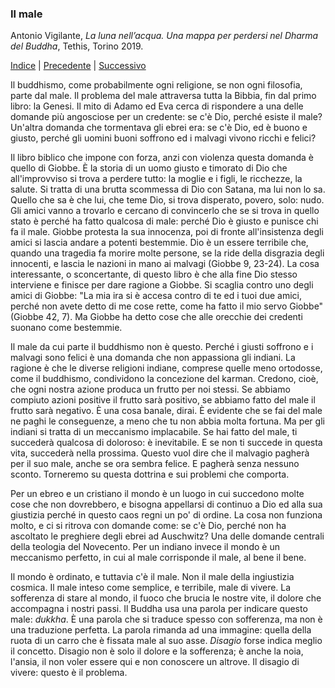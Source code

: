 <link rel="stylesheet" href="../assets/style.css">

### Il male

Antonio Vigilante, _La luna nell’acqua. Una mappa per perdersi nel Dharma del Buddha_, Tethis, Torino 2019.

[Indice](index.md) | [Precedente](il-male.md) | [Successivo](psicoterapia.md)

Il buddhismo, come probabilmente ogni religione, se non ogni filosofia, parte dal male. Il problema del male attraversa tutta la Bibbia, fin dal primo libro: la Genesi. Il mito di Adamo ed Eva cerca di rispondere a una delle domande più angosciose per un credente: se c'è Dio, perché esiste il male? Un'altra domanda che tormentava gli ebrei era: se c'è Dio, ed è buono e giusto, perché gli uomini buoni soffrono ed i malvagi vivono ricchi e felici?

Il libro biblico che impone con forza, anzi con violenza questa domanda è quello di Giobbe. È la storia di un uomo giusto e timorato di Dio che all'improvviso si trova a perdere tutto: la moglie e i figli, le ricchezze, la salute. Si tratta di una brutta scommessa di Dio con Satana, ma lui non lo sa. Quello che sa è che lui, che teme Dio, si trova disperato, povero, solo: nudo. Gli amici vanno a trovarlo e cercano di convincerlo che se si trova in quello stato è perché ha fatto qualcosa di male: perché Dio è giusto e punisce chi fa il male. Giobbe protesta la sua innocenza, poi di fronte all'insistenza degli amici si lascia andare a potenti bestemmie. Dio è un essere terribile che, quando una tragedia fa morire molte persone, se la ride della disgrazia degli innocenti, e lascia le nazioni in mano ai malvagi (Giobbe 9, 23-24). La cosa interessante, o sconcertante, di questo libro è che alla fine Dio stesso interviene e finisce per dare ragione a Giobbe. Si scaglia contro uno degli amici di Giobbe: "La mia ira si è accesa contro di te ed i tuoi due amici, perché non avete detto di me cose rette, come ha fatto il mio servo Giobbe" (Giobbe 42, 7). Ma Giobbe ha detto cose che alle orecchie dei credenti suonano come bestemmie.

Il male da cui parte il buddhismo non è questo. Perché i giusti soffrono e i malvagi sono felici è una domanda che non appassiona gli indiani. La ragione è che le diverse religioni indiane, comprese quelle meno ortodosse, come il buddhismo, condividono la concezione del karman. Credono, cioè, che ogni nostra azione produca un frutto per noi stessi. Se abbiamo compiuto azioni positive il frutto sarà positivo, se abbiamo fatto del male il frutto sarà negativo. È una cosa banale, dirai. È evidente che se fai del male ne paghi le conseguenze, a meno che tu non abbia molta fortuna. Ma per gli indiani si tratta di un meccanismo implacabile. Se hai fatto del male, ti succederà qualcosa di doloroso: è inevitabile. E se non ti succede in questa vita, succederà nella prossima. Questo vuol dire che il malvagio pagherà per il suo male, anche se ora sembra felice. E pagherà senza nessuno sconto. Torneremo su questa dottrina e sui problemi che comporta.

Per un ebreo e un cristiano il mondo è un luogo in cui succedono molte cose che non dovrebbero, e bisogna appellarsi di continuo a Dio ed alla sua giustizia perché in questo caos regni un po' di ordine. La cosa non funziona molto, e ci si ritrova con domande come: se c'è Dio, perché non ha ascoltato le preghiere degli ebrei ad Auschwitz? Una delle domande centrali della teologia del Novecento. Per un indiano invece il mondo è un meccanismo perfetto, in cui al male corrisponde il male, al bene il bene.

Il mondo è ordinato, e tuttavia c'è il male. Non il male della ingiustizia cosmica. Il male inteso come semplice, e terribile, male di vivere. La sofferenza di stare al mondo, il fuoco che brucia le nostre vite, il dolore che accompagna i nostri passi. Il Buddha usa una parola per indicare questo male: _dukkha_. È una parola che si traduce spesso con sofferenza, ma non è una traduzione perfetta. La parola rimanda ad una immagine: quella della ruota di un carro che è fissata male al suo asse. _Disagio_ forse indica meglio il concetto. Disagio non è solo il dolore e la sofferenza; è anche la noia, l'ansia, il non voler essere qui e non conoscere un altrove. Il disagio di vivere: questo è il problema.
